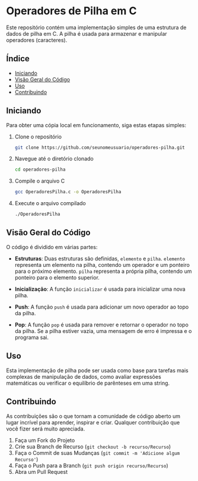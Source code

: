 # Operadores de Pilha em C

Este repositório contém uma implementação simples de uma estrutura de dados de pilha em C. A pilha é usada para armazenar e manipular operadores (caracteres).

## Índice

- [Iniciando](#Iniciando)
- [Visão Geral do Código](#visão-geral-do-código)
- [Uso](#uso)
- [Contribuindo](#Contribuindo)

## Iniciando

Para obter uma cópia local em funcionamento, siga estas etapas simples:

1. Clone o repositório
    ```bash
    git clone https://github.com/seunomeusuario/operadores-pilha.git
    ```
2. Navegue até o diretório clonado
    ```bash
    cd operadores-pilha
    ```
3. Compile o arquivo C
    ```bash
    gcc OperadoresPilha.c -o OperadoresPilha
    ```
4. Execute o arquivo compilado
    ```bash
    ./OperadoresPilha
    ```

## Visão Geral do Código

O código é dividido em várias partes:

- **Estruturas**: Duas estruturas são definidas, `elemento` e `pilha`. `elemento` representa um elemento na pilha, contendo um operador e um ponteiro para o próximo elemento. `pilha` representa a própria pilha, contendo um ponteiro para o elemento superior.

- **Inicialização**: A função `inicializar` é usada para inicializar uma nova pilha.

- **Push**: A função `push` é usada para adicionar um novo operador ao topo da pilha.

- **Pop**: A função `pop` é usada para remover e retornar o operador no topo da pilha. Se a pilha estiver vazia, uma mensagem de erro é impressa e o programa sai.

## Uso

Esta implementação de pilha pode ser usada como base para tarefas mais complexas de manipulação de dados, como avaliar expressões matemáticas ou verificar o equilíbrio de parênteses em uma string.

## Contribuindo

As contribuições são o que tornam a comunidade de código aberto um lugar incrível para aprender, inspirar e criar. Qualquer contribuição que você fizer será muito apreciada.

1. Faça um Fork do Projeto
2. Crie sua Branch de Recurso (`git checkout -b recurso/Recurso`)
3. Faça o Commit de suas Mudanças (`git commit -m 'Adicione algum Recurso'`)
4. Faça o Push para a Branch (`git push origin recurso/Recurso`)
5. Abra um Pull Request
